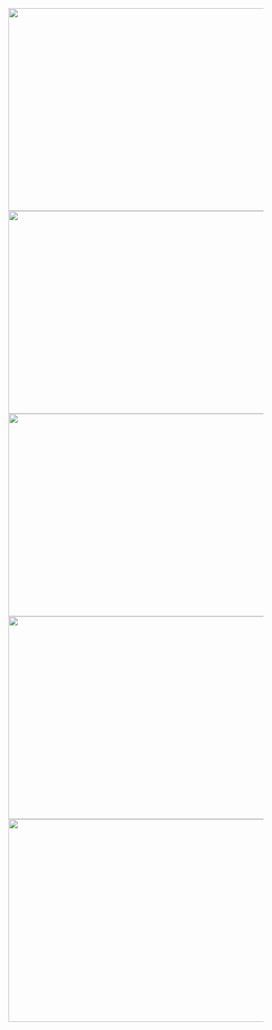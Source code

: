 <p align="center">
<img src="https://github.com/vishnugit21/Stock-market-prediction/assets/95951535/d5c6ad17-8b91-440d-871e-b2ad26408351" height="400" width="650">
<img src="https://github.com/vishnugit21/Stock-market-prediction/assets/95951535/8eb103b5-4906-4e40-ba59-dd930283005f" height="400" width="650">
<img src="https://github.com/vishnugit21/Stock-market-prediction/assets/95951535/1fdef90f-7cf4-4aa4-8ea0-faa371b6a244" height="400" width ="650">
<img src="https://github.com/vishnugit21/Stock-market-prediction/assets/95951535/37d2e929-8a12-469d-9ff0-3233c191d9cd" height="400" width ="650">
<img src="https://github.com/vishnugit21/Stock-market-prediction/assets/95951535/4ba9d6c3-7173-4d6d-a12a-a092e2733d4c" height="400" width ="650">
</p>

